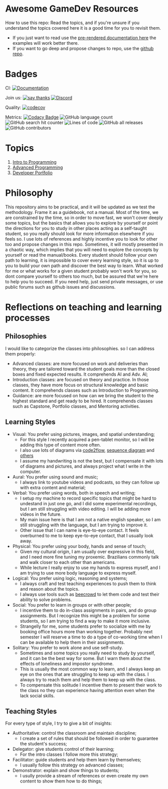 # Awesome GameDev Resources

How to use this repo: Read the topics, and if you're unsure if you understand the topics covered here it is a good 
time for you to revisit them. 
- If you just want to read use the [pre-rendered documentation here](https://courses.tolstenko.net) the examples will work better there.
- If you want to go deep and propose changes to repo, use the [github repo](https://github.com/InfiniBrains/Awesome-GameDev-Resources).


# Badges

CI: [![Documentation](https://github.com/InfiniBrains/Awesome-GameDev-Resources/actions/workflows/documentation.yaml/badge.svg)](https://github.com/InfiniBrains/Awesome-GameDev-Resources/actions/workflows/documentation.yaml)

Join us: [![say thanks](https://img.shields.io/badge/Say%20Thanks-👍-1EAEDB.svg)](https://github.com/InfiniBrains/Awesome-GameDev-Resources/stargazers) [![Discord](https://img.shields.io/discord/956922983727915078)](https://discord.gg/9CdJeQ2XKB)

Quality: [![codecov](https://codecov.io/gh/InfiniBrains/Awesome-GameDev-Resources/branch/master/graph/badge.svg?token=dafs9Weols)](https://codecov.io/gh/InfiniBrains/Awesome-GameDev-Resources)

Metrics: [![Codacy Badge](https://app.codacy.com/project/badge/Grade/bd231b45a10a41c98f2bbe5bf0e3c808)](https://www.codacy.com/gh/InfiniBrains/Awesome-GameDev-Resources/dashboard?utm_source=github.com&amp;utm_medium=referral&amp;utm_content=InfiniBrains/Awesome-GameDev-Resources&amp;utm_campaign=Badge_Grade) ![GitHub language count](https://img.shields.io/github/languages/count/InfiniBrains/Awesome-GameDev-Resources) ![GitHub search hit counter](https://img.shields.io/github/search/InfiniBrains/Awesome-GameDev-Resources/todo) ![Lines of code](https://img.shields.io/tokei/lines/github.com/InfiniBrains/Awesome-GameDev-Resources) ![GitHub all releases](https://img.shields.io/github/downloads/InfiniBrains/Awesome-GameDev-Resources/total) ![GitHub contributors](https://img.shields.io/github/contributors/InfiniBrains/Awesome-GameDev-Resources)

# Topics

1. [Intro to Programming](intro/README.md)
2. [Advanced Programming](advanced/README.md)
3. [Developer Portfolio](portfolio/README.md)

# Philosophy

This repository aims to be practical, and it will be updated as we test the methodology. Frame it as a guidebook, not a manual. Most of the time, we are constrained by the time, so in order to move fast, we won't cover deeply some topics, but the basics that allows you to explore by yourself or point the directions for you to study in other places acting as a self-taught student, so you really should look for more information elsewhere if you feels so. I use lots of references and highly incentive you to look for other too and propose changes in this repo. Sometimes, it will mostly presented in a chaotic way, which implies that you will need to explore the concepts by yourself or read the manual/books. Every student should follow your own path to learning, it is impossible to cover every learning style, so it is up to you to build your own path and discover the best way to learn. What worked for me or what works for a given student probably won't work for you, so dont compare yourself to others too much, but be assured that we're here to help you to succeed. If you need help, just send private messages, or use public forums such as github issues and discussions.

# Reflections on teaching and learning processes

## Philosophies

I would like to categorize the classes into philosophies. so I can address them properly:
- Advanced classes: are more focused on work and deliveries than theory, they are tailored toward the student goals more than the closed boxes and fixed expected results. It comprehends AI and Adv. AI;
- Introduction classes: are focused on theory and practice. In those classes, they have more focus on structural knowledge and basic content. It comprehends classes such as Introduction to Programming.
- Guidance: are more focused on how can we bring the student to the highest standard and get ready to be hired. It comprehends classes such as Capstone, Portfolio classes, and Mentoring activities.

## Learning Styles

- Visual: You prefer using pictures, images, and spatial understanding;
   - For this style I recently acquired a pen-tablet monitor, so I will be adding this type of content more often.
   - I also use lots of diagrams via [code2flow](https://code2flow.com/), [sequence diagram](https://sequencediagram.org/) and [others](https://www.diagram.codes/) 
   - I assume my handwriting is not the best, but I compensate it with lots of diagrams and pictures, and always project what I write in the computer. 
- Aural: You prefer using sound and music;
    - I always link to youtube videos and podcasts, so they can follow up with extra content and material;
- Verbal: You prefer using words, both in speech and writing;
    - I setup my machine to record specific topics that might be hard to undestand in just one go, and I did some experimental recordings, but I am still struggling with video editing. I will be adding more videos in the future. 
    - My main issue here is that I am not a native english speaker, so I am still struggling with the language, but I am trying to improve it.
    - Other issue that I can name is eye-to-eye contact. It feels overburned to me to keep eye-to-eye contact, that I usually look away.
- Physical: You prefer using your body, hands and sense of touch;
    - Given my cultural origin, I am usually over expressive in this field, and I need more fine tuning my proxemic. Brazilians commonly talk and walk closer to each other than americans. 
    - While lecture I really enjoy to use my hands to express myself, and I am trying to use more body language to express myself.
- Logical: You prefer using logic, reasoning and systems;
    - I always craft and test teaching experiences to push them to think and reason about the topics. 
    - I always use tools such as [beecrowd](https://www.beecrowd.com.br/) to let them code and test their ability to solve problems.
- Social: You prefer to learn in groups or with other people;
    - I incentive them to do in-class assignments in pairs, and do group assignments. But I recognize this might be a problem for some students, so I am trying to find a way to make it more inclusive. 
    - Strangelly for me, some students prefer to socialize with me by booking office hours more than working together. Probably next semester I will reserve a time to do a type of co-working time when I can be available to help them in their assignments.
- Solitary: You prefer to work alone and use self-study.
    - Sometimes and some topics you really need to study by yourself, and it can be the best way for some. But I warn them about the effects of loneliness and impostor syndrome.
    - This is usually the most common way to learn, and I always keep an eye on the ones that are struggling to keep up with the class. I always try to reach them and help them to keep up with the class.
    - To compensate this solitude I incentive them to present their work to the class no they can experience having attention even when the lack social skills.

## Teaching Styles

For every type of style, I try to give a bit of insights:

- Authoritative: control the classroom and maintain discipline; 
    - I create a set of rules that should be followed in order to guarantee the student's success; 
- Delegator: give students control of their learning;
    - For the intro classes I follow more this strategy;
- Facilitator: guide students and help them learn by themselves;
    - I usually follow this strategy on advanced classes;
- Demonstrator: explain and show things to students;
    - I usully provide a stream of references or even create my own content to show them how to do things;

